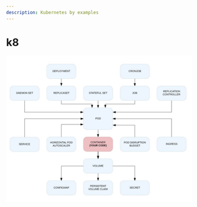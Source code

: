 ```yaml
---
description: Kubernetes by examples
---
```


# k8

![](.gitbook/assets/fig1large-1517591489814.jpg)



